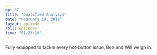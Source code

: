 ```yaml
---
ep: 37
title: "Qualified Analysis"
date: "February 19, 2018"
layout: episode
roll: episodes
time: "01:23:18"
---
```


Fully equipped to tackle every hot-button issue, Ben and Will weigh in.

